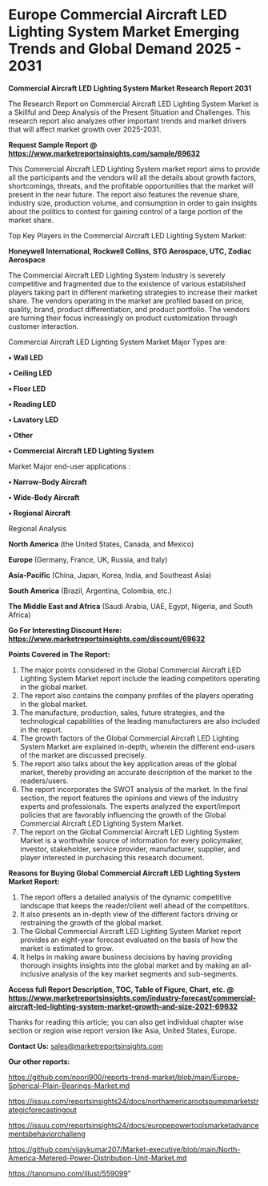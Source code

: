 # Europe Commercial Aircraft LED Lighting System Market Emerging Trends and Global Demand 2025 - 2031

<strong>Commercial Aircraft LED Lighting System Market Research Report 2031</strong>

The Research Report on Commercial Aircraft LED Lighting System Market is a Skillful and Deep Analysis of the Present Situation and Challenges. This research report also analyzes other important trends and market drivers that will affect market growth over 2025-2031.

<strong>Request Sample Report @ <a href=https://www.marketreportsinsights.com/sample/69632>https://www.marketreportsinsights.com/sample/69632</a></strong>

This Commercial Aircraft LED Lighting System market report aims to provide all the participants and the vendors will all the details about growth factors, shortcomings, threats, and the profitable opportunities that the market will present in the near future. The report also features the revenue share, industry size, production volume, and consumption in order to gain insights about the politics to contest for gaining control of a large portion of the market share.

Top Key Players in the Commercial Aircraft LED Lighting System Market:

<strong>Honeywell International, Rockwell Collins, STG Aerospace, UTC, Zodiac Aerospace</strong>

The Commercial Aircraft LED Lighting System Industry is severely competitive and fragmented due to the existence of various established players taking part in different marketing strategies to increase their market share. The vendors operating in the market are profiled based on price, quality, brand, product differentiation, and product portfolio. The vendors are turning their focus increasingly on product customization through customer interaction.

Commercial Aircraft LED Lighting System Market Major Types are:

<strong>• Wall LED

• Ceiling LED

• Floor LED

• Reading LED

• Lavatory LED

• Other

• Commercial Aircraft LED Lighting System</strong>

Market Major end-user applications :

<strong>• Narrow-Body Aircraft

• Wide-Body Aircraft

• Regional Aircraft</strong>

Regional Analysis

</u><strong><b>North America</b></strong> (the United States, Canada, and Mexico)

<strong><b>Europe </b></strong>(Germany, France, UK, Russia, and Italy)

<strong><b>Asia-Pacific</b></strong> (China, Japan, Korea, India, and Southeast Asia)

<strong><b>South America</b></strong> (Brazil, Argentina, Colombia, etc.)

<strong><b>The Middle East and Africa</b></strong> (Saudi Arabia, UAE, Egypt, Nigeria, and South Africa)

<strong>Go For Interesting Discount Here: <a href=https://www.marketreportsinsights.com/discount/69632>https://www.marketreportsinsights.com/discount/69632</a></strong>

<strong>Points Covered in The Report:</strong>
<ol>
  <li>The major points considered in the Global Commercial Aircraft LED Lighting System Market report include the leading competitors operating in the global market.</li>
  <li>The report also contains the company profiles of the players operating in the global market.</li>
  <li>The manufacture, production, sales, future strategies, and the technological capabilities of the leading manufacturers are also included in the report.</li>
  <li>The growth factors of the Global Commercial Aircraft LED Lighting System Market are explained in-depth, wherein the different end-users of the market are discussed precisely.</li>
  <li>The report also talks about the key application areas of the global market, thereby providing an accurate description of the market to the readers/users.</li>
  <li>The report incorporates the SWOT analysis of the market. In the final section, the report features the opinions and views of the industry experts and professionals. The experts analyzed the export/import policies that are favorably influencing the growth of the Global Commercial Aircraft LED Lighting System Market.</li>
  <li>The report on the Global Commercial Aircraft LED Lighting System Market is a worthwhile source of information for every policymaker, investor, stakeholder, service provider, manufacturer, supplier, and player interested in purchasing this research document.</li>
</ol>
<strong>Reasons for Buying Global Commercial Aircraft LED Lighting System Market Report:</strong>

<ol>
  <li>The report offers a detailed analysis of the dynamic competitive landscape that keeps the reader/client well ahead of the competitors.</li>
  <li>It also presents an in-depth view of the different factors driving or restraining the growth of the global market.</li>
  <li>The Global Commercial Aircraft LED Lighting System Market report provides an eight-year forecast evaluated on the basis of how the market is estimated to grow.</li>
  <li>It helps in making aware business decisions by having providing thorough insights insights into the global market and by making an all-inclusive analysis of the key market segments and sub-segments.</li>
</ol>
<strong>Access full Report Description, TOC, Table of Figure, Chart, etc. @ <a href=https://www.marketreportsinsights.com/industry-forecast/commercial-aircraft-led-lighting-system-market-growth-and-size-2021-69632>https://www.marketreportsinsights.com/industry-forecast/commercial-aircraft-led-lighting-system-market-growth-and-size-2021-69632</a></strong>


Thanks for reading this article; you can also get individual chapter wise section or region wise report version like Asia, United States, Europe.

<strong>Contact Us:</strong>
sales@marketreportsinsights.com

<strong>Our other reports:</strong>

<a href=https://github.com/noori900/reports-trend-market/blob/main/Europe-Spherical-Plain-Bearings-Market.md>https://github.com/noori900/reports-trend-market/blob/main/Europe-Spherical-Plain-Bearings-Market.md</a>

<a href=https://issuu.com/reportsinsights24/docs/northamericarootspumpmarketstrategicforecastingout>https://issuu.com/reportsinsights24/docs/northamericarootspumpmarketstrategicforecastingout</a>

<a href=https://issuu.com/reportsinsights24/docs/europepowertoolsmarketadvancementsbehaviorchalleng>https://issuu.com/reportsinsights24/docs/europepowertoolsmarketadvancementsbehaviorchalleng</a>

<a href=https://github.com/vijaykumar207/Market-executive/blob/main/North-America-Metered-Power-Distribution-Unit-Market.md>https://github.com/vijaykumar207/Market-executive/blob/main/North-America-Metered-Power-Distribution-Unit-Market.md</a>

<a href=https://tanomuno.com/illust/559099>https://tanomuno.com/illust/559099</a>"
